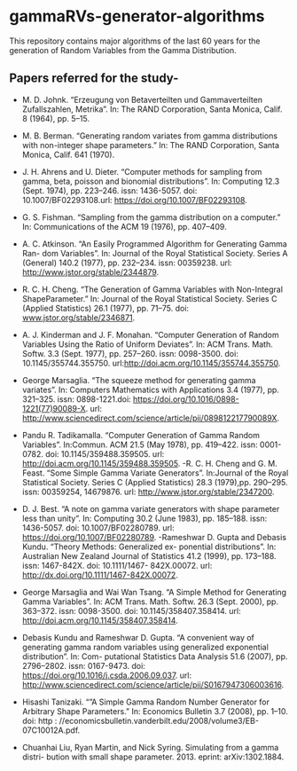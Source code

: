 # gammaRVs-generator-algorithms
This repository contains major algorithms of the last 60 years for the generation of Random Variables from the Gamma Distribution.

## Papers referred for the study-
- M. D. Johnk. “Erzeugung von Betaverteilten und Gammaverteilten Zufallszahlen, Metrika”. In: The RAND Corporation, Santa Monica, Calif. 8 (1964), pp. 5–15.
- M. B. Berman. “Generating random variates from gamma distributions with non-integer shape parameters.” In: The RAND Corporation, Santa Monica, Calif. 641 (1970).
- J. H. Ahrens and U. Dieter. “Computer methods for sampling from gamma, beta, poisson and bionomial distributions”. In: Computing 12.3 (Sept. 1974), pp. 223–246. issn: 1436-5057. doi: 10.1007/BF02293108.url: https://doi.org/10.1007/BF02293108.
- G. S. Fishman. “Sampling from the gamma distribution on a computer.” In:
Communications of the ACM 19 (1976), pp. 407–409.
- A. C. Atkinson. “An Easily Programmed Algorithm for Generating Gamma Ran-
dom Variables”. In: Journal of the Royal Statistical Society. Series A (General) 140.2 (1977), pp. 232–234. issn: 00359238. url: http://www.jstor.org/stable/2344879.
- R. C. H. Cheng. “The Generation of Gamma Variables with Non-Integral ShapeParameter.” In: Journal of the Royal Statistical Society. Series C (Applied Statistics) 26.1 (1977), pp. 71–75. doi: www.jstor.org/stable/2346871.
- A. J. Kinderman and J. F. Monahan. “Computer Generation of Random Variables Using the Ratio of Uniform Deviates”. In: ACM Trans. Math. Softw. 3.3 (Sept. 1977), pp. 257–260. issn: 0098-3500. doi: 10.1145/355744.355750. url:http://doi.acm.org/10.1145/355744.355750.

- George Marsaglia. “The squeeze method for generating gamma variates”. In: Computers Mathematics with Applications 3.4 (1977), pp. 321–325. issn: 0898-1221.doi: https://doi.org/10.1016/0898-1221(77)90089-X. url: http://www.sciencedirect.com/science/article/pii/089812217790089X.

- Pandu R. Tadikamalla. “Computer Generation of Gamma Random Variables”. In:Commun. ACM 21.5 (May 1978), pp. 419–422. issn: 0001-0782. doi: 10.1145/359488.359505. url: http://doi.acm.org/10.1145/359488.359505.
-R. C. H. Cheng and G. M. Feast. “Some Simple Gamma Variate Generators”. In:Journal of the Royal Statistical Society. Series C (Applied Statistics) 28.3 (1979),pp. 290–295. issn: 00359254, 14679876. url: http://www.jstor.org/stable/2347200.
- D. J. Best. “A note on gamma variate generators with shape parameter less than
unity”. In: Computing 30.2 (June 1983), pp. 185–188. issn: 1436-5057. doi: 10.1007/BF02280789. url: https://doi.org/10.1007/BF02280789.
-Rameshwar D. Gupta and Debasis Kundu. “Theory Methods: Generalized ex-
ponential distributions”. In: Australian New Zealand Journal of Statistics 41.2
(1999), pp. 173–188. issn: 1467-842X. doi: 10.1111/1467- 842X.00072. url: http://dx.doi.org/10.1111/1467-842X.00072.

- George Marsaglia and Wai Wan Tsang. “A Simple Method for Generating Gamma
Variables”. In: ACM Trans. Math. Softw. 26.3 (Sept. 2000), pp. 363–372. issn: 0098-3500. doi: 10.1145/358407.358414. url: http://doi.acm.org/10.1145/358407.358414.

- Debasis Kundu and Rameshwar D. Gupta. “A convenient way of generating
gamma random variables using generalized exponential distribution”. In: Com-
putational Statistics Data Analysis 51.6 (2007), pp. 2796–2802. issn: 0167-9473.
doi: https://doi.org/10.1016/j.csda.2006.09.037. url: http://www.sciencedirect.com/science/article/pii/S0167947306003616.

- Hisashi Tanizaki. “”A Simple Gamma Random Number Generator for Arbitrary
Shape Parameters.” In: Economics Bulletin 3.7 (2008), pp. 1–10. doi: http : //economicsbulletin.vanderbilt.edu/2008/volume3/EB-07C10012A.pdf.

- Chuanhai Liu, Ryan Martin, and Nick Syring. Simulating from a gamma distri-
bution with small shape parameter. 2013. eprint: arXiv:1302.1884.
